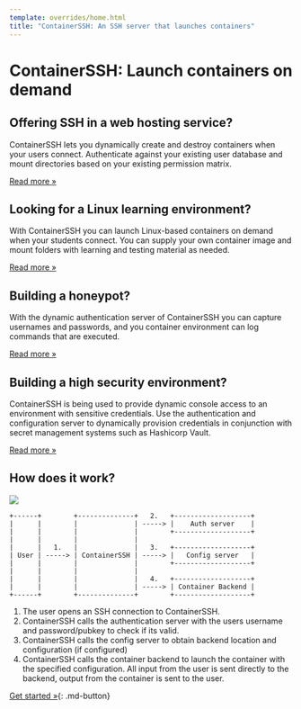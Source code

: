 ```yaml
---
template: overrides/home.html
title: "ContainerSSH: An SSH server that launches containers"
---
```


<h1>ContainerSSH: Launch containers on demand</h1>

<div class="grid">
<div class="grid__box">
<h2>Offering SSH in a web hosting service?</h2>
<p>ContainerSSH lets you dynamically create and destroy containers when your users connect. Authenticate against your existing user database and mount directories based on your existing permission matrix.</p>
<p><a href="usecases/webhosting/" class="md-button">Read more »</a></p>
</div>
<div class="grid__box">
<h2>Looking for a Linux learning environment?</h2>
<p>With ContainerSSH you can launch Linux-based containers on demand when your students connect. You can supply your own container image and mount folders with learning and testing material as needed.</p>
<p><a href="usecases/learning/" class="md-button">Read more »</a></p>
</div>
<div class="grid__box">
<h2>Building a honeypot?</h2>
<p>With the dynamic authentication server of ContainerSSH you can capture usernames and passwords, and you container environment can log commands that are executed.</p>
<p><a href="usecases/honeypots/" class="md-button">Read more »</a></p>
</div>
<div class="grid__box">
<h2>Building a high security environment?</h2>
<p>ContainerSSH is being used to provide dynamic console access to an environment with sensitive credentials. Use the authentication and configuration server to dynamically provision credentials in conjunction with secret management systems such as Hashicorp Vault.</p>
<p><a href="usecases/security/" class="md-button">Read more »</a></p>
</div>
</div>

## How does it work?

![](/images/ssh-in-action.gif)

```
+------+        +--------------+   2.   +-------------------+
|      |        |              | -----> |    Auth server    |
|      |        |              |        +-------------------+
|      |        |              |   
|      |   1.   |              |   3.   +-------------------+
| User | -----> | ContainerSSH | -----> |   Config server   |
|      |        |              |        +-------------------+
|      |        |              |   
|      |        |              |   4.   +-------------------+
|      |        |              | -----> | Container Backend |
+------+        +--------------+        +-------------------+
```

1. The user opens an SSH connection to ContainerSSH.
2. ContainerSSH calls the authentication server with the users username and password/pubkey to check if its valid.
3. ContainerSSH calls the config server to obtain backend location and configuration (if configured)
4. ContainerSSH calls the container backend to launch the container with the
   specified configuration. All input from the user is sent directly to the backend, output from the container is sent
   to the user.
   
[Get started »](quickstart.md){: .md-button}